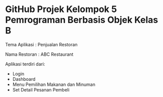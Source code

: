 # GitHub Projek Kelompok 5 Pemrograman Berbasis Objek Kelas B

Tema Aplikasi  : Penjualan Restoran

Nama Restoran  : ABC Restaurant

Aplikasi terdiri dari:
- Login
- Dashboard
- Menu Pemilihan Makanan dan Minuman
- Set Detail Pesanan Pembeli

